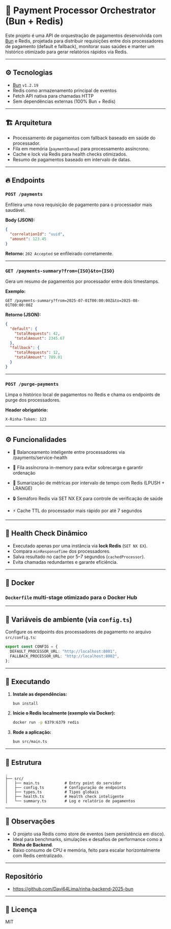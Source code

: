 # 🧠 Payment Processor Orchestrator (Bun + Redis)

Este projeto é uma API de orquestração de pagamentos desenvolvida com [Bun](https://bun.sh/) e Redis, projetada para distribuir requisições entre dois processadores de pagamento (default e fallback), monitorar suas saúdes e manter um histórico otimizado para gerar relatórios rápidos via Redis.

---

## ⚙️ Tecnologias

- [Bun](https://bun.sh/) `v1.2.19`
- Redis como armazenamento principal de eventos
- Fetch API nativa para chamadas HTTP
- Sem dependências externas (100% Bun + Redis)

---

## 🏗️ Arquitetura

- Processamento de pagamentos com fallback baseado em saúde do processador.
- Fila em memória (`paymentQueue`) para processamento assíncrono.
- Cache e lock via Redis para health checks otimizados.
- Resumo de pagamentos baseado em intervalo de datas.

---

## 🔥 Endpoints

### `POST /payments`

Enfileira uma nova requisição de pagamento para o processador mais saudável.

**Body (JSON):**
```json
{
  "correlationId": "uuid",
  "amount": 123.45
}
```

**Retorno:** `202 Accepted` se enfileirado corretamente.

---

### `GET /payments-summary?from={ISO}&to={ISO}`

Gera um resumo de pagamentos por processador entre dois timestamps.

**Exemplo:**
```
GET /payments-summary?from=2025-07-01T00:00:00Z&to=2025-08-01T00:00:00Z
```

**Retorno (JSON):**
```json
{
  "default": {
    "totalRequests": 42,
    "totalAmount": 2345.67
  },
  "fallback": {
    "totalRequests": 12,
    "totalAmount": 789.01
  }
}
```

---

### `POST /purge-payments`

Limpa o histórico local de pagamentos no Redis e chama os endpoints de purge dos processadores.

**Header obrigatório:**
```
X-Rinha-Token: 123
```

---

## ⚙️ Funcionalidades

- 🧠 Balanceamento inteligente entre processadores via /payments/service-health

- 🔁 Fila assíncrona in-memory para evitar sobrecarga e garantir ordenação

- 🧮 Sumarização de métricas por intervalo de tempo com Redis (LPUSH + LRANGE)

- 🔒 Semáforo Redis via SET NX EX para controle de verificação de saúde

- ⚡ Cache TTL do processador mais rápido por até 7 segundos

---

## 🧪 Health Check Dinâmico

- Executado apenas por uma instância via **lock Redis** (`SET NX EX`).
- Compara `minResponseTime` dos processadores.
- Salva resultado no cache por 5–7 segundos (`cachedProcessor`).
- Evita chamadas redundantes e garante eficiência.

---

## 🐳 Docker

### `Dockerfile` multi-stage otimizado para o Docker Hub

---

## 🧰 Variáveis de ambiente (via `config.ts`)

Configure os endpoints dos processadores de pagamento no arquivo `src/config.ts`:

```ts
export const CONFIG = {
  DEFAULT_PROCESSOR_URL: "http://localhost:8001",
  FALLBACK_PROCESSOR_URL: "http://localhost:8002",
};
```

---

## 🚀 Executando

1. **Instale as dependências:**
   ```bash
   bun install
   ```

2. **Inicie o Redis localmente (exemplo via Docker):**
   ```bash
   docker run -p 6379:6379 redis
   ```

3. **Rode a aplicação:**
   ```bash
   bun src/main.ts
   ```

---

## 📂 Estrutura

```
.
├── src/
│   ├── main.ts           # Entry point do servidor
│   ├── config.ts         # Configuração de endpoints
│   ├── types.ts          # Tipos globais
│   ├── health.ts         # Health check inteligente
│   └── summary.ts        # Log e relatório de pagamentos
```

---

## 📌 Observações

- O projeto usa Redis como store de eventos (sem persistência em disco).
- Ideal para benchmarks, simulações e desafios de performance como a **Rinha de Backend**.
- Baixo consumo de CPU e memória, feito para escalar horizontalmente com Redis centralizado.

---

## Repositório 

- https://github.com/Davi64Lima/rinha-backend-2025-bun

---
## 📄 Licença

MIT